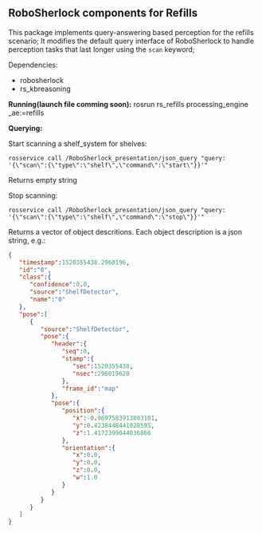 RoboSherlock components for Refills
------------------------------------

This package implements query-answering based perception for the refills scenario; It modifies the default query interface of RoboSherlock to handle perception tasks that last longer using the ``scan`` keyword;

Dependencies: 
 * robosherlock
 * rs_kbreasoning

**Running(launch file comming soon):**
 rosrun rs_refills processing_engine _ae:=refills

**Querying:**
 
 Start scanning a shelf_system for shelves:

``rosservice call /RoboSherlock_presentation/json_query "query: '{\"scan\":{\"type\":\"shelf\",\"command\":\"start\"}}'"``

Returns empty string

 Stop scanning: 

``rosservice call /RoboSherlock_presentation/json_query "query: '{\"scan\":{\"type\":\"shelf\",\"command\":\"stop\"}}'"``

Returns a vector of object descritions. Each object description is a json string, e.g.:
```json
{
   "timestamp":1520355438.2960196,
   "id":"0",
   "class":{
      "confidence":0.0,
      "source":"ShelfDetector",
      "name":"0"
   },
   "pose":[
      {
         "source":"ShelfDetector",
         "pose":{
            "header":{
               "seq":0,
               "stamp":{
                  "sec":1520355438,
                  "nsec":296019620
               },
               "frame_id":"map"
            },
            "pose":{
               "position":{
                  "x":-0.9697583913803101,
                  "y":0.4238448441028595,
                  "z":1.4172399044036866
               },
               "orientation":{
                  "x":0.0,
                  "y":0.0,
                  "z":0.0,
                  "w":1.0
               }
            }
         }
      }
   ]
}
```

